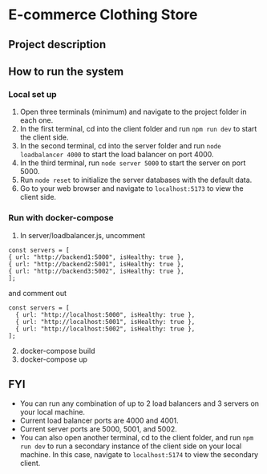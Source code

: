 # E-commerce Clothing Store
## Project description

## How to run the system
### Local set up
1. Open three terminals (minimum) and navigate to the project folder in each one.
2. In the first terminal, cd into the client folder and run `npm run dev` to start the client side.
3. In the second terminal, cd into the server folder and run `node loadbalancer 4000` to start the load balancer on port 4000.
4. In the third terminal, run `node server 5000` to start the server on port 5000.
5. Run `node reset` to initialize the server databases with the default data.
6. Go to your web browser and navigate to `localhost:5173` to view the client side.

### Run with docker-compose
1. In server/loadbalancer.js, uncomment
```
const servers = [
{ url: "http://backend1:5000", isHealthy: true },
{ url: "http://backend2:5001", isHealthy: true },
{ url: "http://backend3:5002", isHealthy: true },
];
```
and comment out
```
const servers = [
  { url: "http://localhost:5000", isHealthy: true },
  { url: "http://localhost:5001", isHealthy: true },
  { url: "http://localhost:5002", isHealthy: true },
];
```
2. docker-compose build
3. docker-compose up

## FYI

- You can run any combination of up to 2 load balancers and 3 servers on your local machine.
- Current load balancer ports are 4000 and 4001.
- Current server ports are 5000, 5001, and 5002.
- You can also open another terminal, cd to the client folder, and run `npm run dev` to run a secondary instance of the client side on your local machine. In this case, navigate to `localhost:5174` to view the secondary client.
